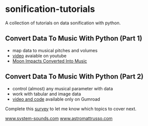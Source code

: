 # sonification-tutorials

A collection of tutorials on data sonification with python.

## Convert Data To Music With Python (Part 1)
- map data to musical pitches and volumes
- [video](https://www.youtube.com/watch?v=YgLvfLxVWvU) avaiable on youtube
- [Moon Impacts Converted Into Music](https://www.youtube.com/watch?v=ANYxkwvb8pc)


## Convert Data To Music With Python (Part 2)
- control (almost) any musical parameter with data
- work with tabular and image data
- [video and code](https://astromattrusso.gumroad.com/l/data2music-part2) available only on Gumroad

Complete this [survey](https://docs.google.com/forms/d/e/1FAIpQLSef30tY78hr6cl5lHc91a1pCiqU6GPOa1BletNFg0pOH3JuwA/viewform) to let me know which topics to cover next.

www.system-sounds.com
www.astromattrusso.com
